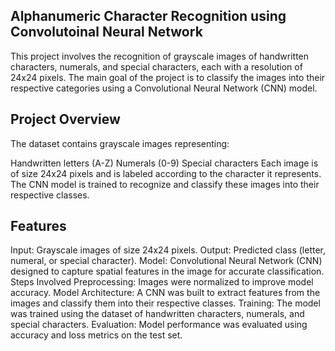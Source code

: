 ## Alphanumeric Character Recognition using Convolutoinal Neural Network
This project involves the recognition of grayscale images of handwritten characters, numerals, and special characters, each with a resolution of 24x24 pixels. The main goal of the project is to classify the images into their respective categories using a Convolutional Neural Network (CNN) model.

## Project Overview
The dataset contains grayscale images representing:

Handwritten letters (A-Z)
Numerals (0-9)
Special characters
Each image is of size 24x24 pixels and is labeled according to the character it represents. The CNN model is trained to recognize and classify these images into their respective classes.

## Features
Input: Grayscale images of size 24x24 pixels.
Output: Predicted class (letter, numeral, or special character).
Model: Convolutional Neural Network (CNN) designed to capture spatial features in the image for accurate classification.
Steps Involved
Preprocessing: Images were normalized to improve model accuracy.
Model Architecture: A CNN was built to extract features from the images and classify them into their respective classes.
Training: The model was trained using the dataset of handwritten characters, numerals, and special characters.
Evaluation: Model performance was evaluated using accuracy and loss metrics on the test set.
